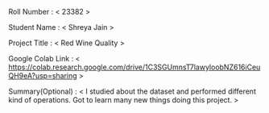 Roll Number       :   < 23382 >

Student Name      :   < Shreya Jain >

Project Title     :   < Red Wine Quality >

Google Colab Link :   < https://colab.research.google.com/drive/1C3SGUmnsT7lawyloobNZ616iCeuQH9eA?usp=sharing >

Summary(Optional) :   < I studied about the dataset and performed different kind of operations. Got to learn many new things doing this project. >
